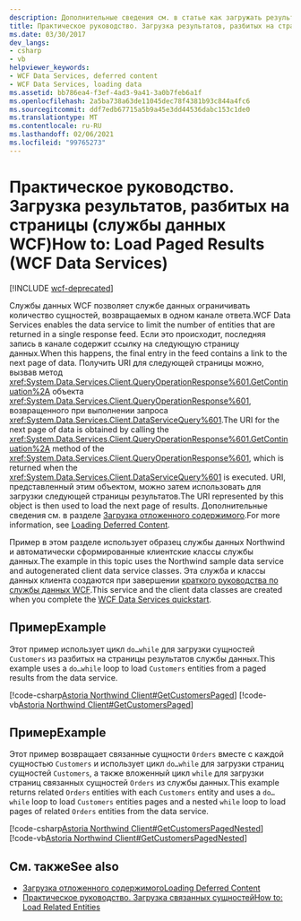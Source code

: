 ```yaml
---
description: Дополнительные сведения см. в статье как загружать результаты в выгружаемом страничном порядке (службы данных WCF)
title: Практическое руководство. Загрузка результатов, разбитых на страницы (службы данных WCF)
ms.date: 03/30/2017
dev_langs:
- csharp
- vb
helpviewer_keywords:
- WCF Data Services, deferred content
- WCF Data Services, loading data
ms.assetid: bb786ea4-f3ef-4ad3-9a41-3a0b7feb6a1f
ms.openlocfilehash: 2a5ba738a63de11045dec78f4381b93c844a4fc6
ms.sourcegitcommit: ddf7edb67715a5b9a45e3dd44536dabc153c1de0
ms.translationtype: MT
ms.contentlocale: ru-RU
ms.lasthandoff: 02/06/2021
ms.locfileid: "99765273"
---
```

# <a name="how-to-load-paged-results-wcf-data-services"></a><span data-ttu-id="c937a-103">Практическое руководство. Загрузка результатов, разбитых на страницы (службы данных WCF)</span><span class="sxs-lookup"><span data-stu-id="c937a-103">How to: Load Paged Results (WCF Data Services)</span></span>

[!INCLUDE [wcf-deprecated](~/includes/wcf-deprecated.md)]

<span data-ttu-id="c937a-104">Службы данных WCF позволяет службе данных ограничивать количество сущностей, возвращаемых в одном канале ответа.</span><span class="sxs-lookup"><span data-stu-id="c937a-104">WCF Data Services enables the data service to limit the number of entities that are returned in a single response feed.</span></span> <span data-ttu-id="c937a-105">Если это происходит, последняя запись в канале содержит ссылку на следующую страницу данных.</span><span class="sxs-lookup"><span data-stu-id="c937a-105">When this happens, the final entry in the feed contains a link to the next page of data.</span></span> <span data-ttu-id="c937a-106">Получить URI для следующей страницы можно, вызвав метод <xref:System.Data.Services.Client.QueryOperationResponse%601.GetContinuation%2A> объекта <xref:System.Data.Services.Client.QueryOperationResponse%601>, возвращенного при выполнении запроса <xref:System.Data.Services.Client.DataServiceQuery%601>.</span><span class="sxs-lookup"><span data-stu-id="c937a-106">The URI for the next page of data is obtained by calling the <xref:System.Data.Services.Client.QueryOperationResponse%601.GetContinuation%2A> method of the <xref:System.Data.Services.Client.QueryOperationResponse%601>, which is returned when the <xref:System.Data.Services.Client.DataServiceQuery%601> is executed.</span></span> <span data-ttu-id="c937a-107">URI, представленный этим объектом, можно затем использовать для загрузки следующей страницы результатов.</span><span class="sxs-lookup"><span data-stu-id="c937a-107">The URI represented by this object is then used to load the next page of results.</span></span> <span data-ttu-id="c937a-108">Дополнительные сведения см. в разделе [Загрузка отложенного содержимого](loading-deferred-content-wcf-data-services.md).</span><span class="sxs-lookup"><span data-stu-id="c937a-108">For more information, see [Loading Deferred Content](loading-deferred-content-wcf-data-services.md).</span></span>  
  
 <span data-ttu-id="c937a-109">Пример в этом разделе использует образец службы данных Northwind и автоматически сформированные клиентские классы службы данных.</span><span class="sxs-lookup"><span data-stu-id="c937a-109">The example in this topic uses the Northwind sample data service and autogenerated client data service classes.</span></span> <span data-ttu-id="c937a-110">Эта служба и классы данных клиента создаются при завершении [краткого руководства по службы данных WCF](quickstart-wcf-data-services.md).</span><span class="sxs-lookup"><span data-stu-id="c937a-110">This service and the client data classes are created when you complete the [WCF Data Services quickstart](quickstart-wcf-data-services.md).</span></span>  
  
## <a name="example"></a><span data-ttu-id="c937a-111">Пример</span><span class="sxs-lookup"><span data-stu-id="c937a-111">Example</span></span>  

 <span data-ttu-id="c937a-112">Этот пример использует цикл `do…while` для загрузки сущностей `Customers` из разбитых на страницы результатов службы данных.</span><span class="sxs-lookup"><span data-stu-id="c937a-112">This example uses a `do…while` loop to load `Customers` entities from a paged results from the data service.</span></span>  
  
 [!code-csharp[Astoria Northwind Client#GetCustomersPaged](../../../../samples/snippets/csharp/VS_Snippets_Misc/astoria_northwind_client/cs/source.cs#getcustomerspaged)]
 [!code-vb[Astoria Northwind Client#GetCustomersPaged](../../../../samples/snippets/visualbasic/VS_Snippets_Misc/astoria_northwind_client/vb/source.vb#getcustomerspaged)]  
  
## <a name="example"></a><span data-ttu-id="c937a-113">Пример</span><span class="sxs-lookup"><span data-stu-id="c937a-113">Example</span></span>  

 <span data-ttu-id="c937a-114">Этот пример возвращает связанные сущности `Orders` вместе с каждой сущностью `Customers` и использует цикл `do…while` для загрузки страниц сущностей `Customers`, а также вложенный цикл `while` для загрузки страниц связанных сущностей `Orders` из службы данных.</span><span class="sxs-lookup"><span data-stu-id="c937a-114">This example returns related `Orders` entities with each `Customers` entity and uses a `do…while` loop to load `Customers` entities pages and a nested `while` loop to load pages of related `Orders` entities from the data service.</span></span>  
  
 [!code-csharp[Astoria Northwind Client#GetCustomersPagedNested](../../../../samples/snippets/csharp/VS_Snippets_Misc/astoria_northwind_client/cs/source.cs#getcustomerspagednested)]
 [!code-vb[Astoria Northwind Client#GetCustomersPagedNested](../../../../samples/snippets/visualbasic/VS_Snippets_Misc/astoria_northwind_client/vb/source.vb#getcustomerspagednested)]  
  
## <a name="see-also"></a><span data-ttu-id="c937a-115">См. также</span><span class="sxs-lookup"><span data-stu-id="c937a-115">See also</span></span>

- [<span data-ttu-id="c937a-116">Загрузка отложенного содержимого</span><span class="sxs-lookup"><span data-stu-id="c937a-116">Loading Deferred Content</span></span>](loading-deferred-content-wcf-data-services.md)
- [<span data-ttu-id="c937a-117">Практическое руководство. Загрузка связанных сущностей</span><span class="sxs-lookup"><span data-stu-id="c937a-117">How to: Load Related Entities</span></span>](how-to-load-related-entities-wcf-data-services.md)
